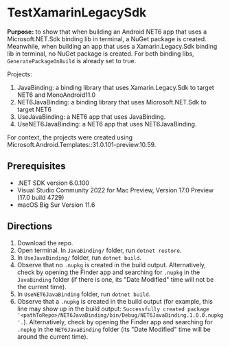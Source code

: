 # TestXamarinLegacySdk
**Purpose:** to show that when building an Android NET6 app that uses a Microsoft.NET.Sdk binding lib in terminal, a NuGet package is created. Meanwhile, when building an app that uses a Xamarin.Legacy.Sdk binding lib in terminal, no NuGet package is created. For both binding libs, `GeneratePackageOnBuild` is already set to true.

Projects:
1. JavaBinding: a binding library that uses Xamarin.Legacy.Sdk to target NET6 and MonoAndroid11.0
2. NET6JavaBinding: a binding library that uses Microsoft.NET.Sdk to target NET6
3. UseJavaBinding: a NET6 app that uses JavaBinding. 
4. UseNET6JavaBinding: a NET6 app that uses NET6JavaBinding. 

For context, the projects were created using Microsoft.Android.Templates::31.0.101-preview.10.59.

## Prerequisites
- .NET SDK version 6.0.100
- Visual Studio Community 2022 for Mac Preview, Version 17.0 Preview (17.0 build 4729)
- macOS Big Sur Version 11.6

## Directions
1. Download the repo.
2. Open terminal. In `JavaBinding/` folder, run `dotnet restore`.
3. In `UseJavaBinding/` folder, run `dotnet build`.
4. Observe that no `.nupkg` is created in the build output. Alternatively, check by opening the Finder app and searching for `.nupkg` in the `JavaBinding` folder (if there is one, its "Date Modified" time will not be the current time).
5. In `UseNET6JavaBinding` folder, run `dotnet build`.
6. Observe that a `.nupkg` is created in the build output (for example, this line may show up in the build output: `Successfully created package '<pathToRepo>/NET6JavaBinding/bin/Debug/NET6JavaBinding.1.0.0.nupkg'.`). Alternatively, check by opening the Finder app and searching for `.nupkg` in the `NET6JavaBinding` folder (its "Date Modified" time will be around the current time). 
